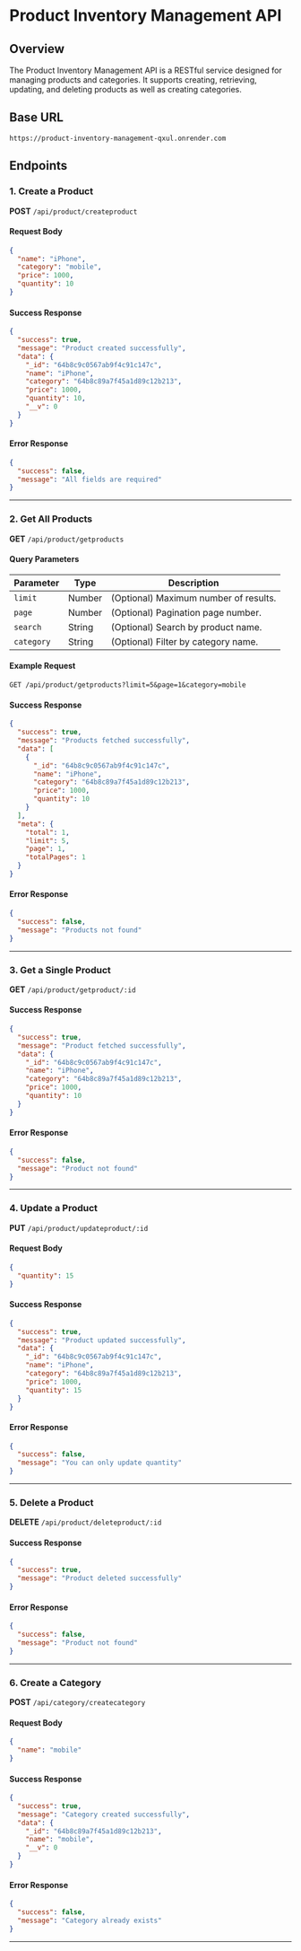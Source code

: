 # Product Inventory Management API

## Overview
The Product Inventory Management API is a RESTful service designed for managing products and categories. It supports creating, retrieving, updating, and deleting products as well as creating categories.

## Base URL
```
https://product-inventory-management-qxul.onrender.com
```

## Endpoints

### 1. **Create a Product**
**POST** `/api/product/createproduct`

#### Request Body
```json
{
  "name": "iPhone",
  "category": "mobile",
  "price": 1000,
  "quantity": 10
}
```

#### Success Response
```json
{
  "success": true,
  "message": "Product created successfully",
  "data": {
    "_id": "64b8c9c0567ab9f4c91c147c",
    "name": "iPhone",
    "category": "64b8c89a7f45a1d89c12b213",
    "price": 1000,
    "quantity": 10,
    "__v": 0
  }
}
```

#### Error Response
```json
{
  "success": false,
  "message": "All fields are required"
}
```

---

### 2. **Get All Products**
**GET** `/api/product/getproducts`

#### Query Parameters
| Parameter  | Type   | Description                            |
|------------|--------|----------------------------------------|
| `limit`    | Number | (Optional) Maximum number of results. |
| `page`     | Number | (Optional) Pagination page number.    |
| `search`   | String | (Optional) Search by product name.    |
| `category` | String | (Optional) Filter by category name.   |

#### Example Request
```
GET /api/product/getproducts?limit=5&page=1&category=mobile
```

#### Success Response
```json
{
  "success": true,
  "message": "Products fetched successfully",
  "data": [
    {
      "_id": "64b8c9c0567ab9f4c91c147c",
      "name": "iPhone",
      "category": "64b8c89a7f45a1d89c12b213",
      "price": 1000,
      "quantity": 10
    }
  ],
  "meta": {
    "total": 1,
    "limit": 5,
    "page": 1,
    "totalPages": 1
  }
}
```

#### Error Response
```json
{
  "success": false,
  "message": "Products not found"
}
```

---

### 3. **Get a Single Product**
**GET** `/api/product/getproduct/:id`

#### Success Response
```json
{
  "success": true,
  "message": "Product fetched successfully",
  "data": {
    "_id": "64b8c9c0567ab9f4c91c147c",
    "name": "iPhone",
    "category": "64b8c89a7f45a1d89c12b213",
    "price": 1000,
    "quantity": 10
  }
}
```

#### Error Response
```json
{
  "success": false,
  "message": "Product not found"
}
```

---

### 4. **Update a Product**
**PUT** `/api/product/updateproduct/:id`

#### Request Body
```json
{
  "quantity": 15
}
```

#### Success Response
```json
{
  "success": true,
  "message": "Product updated successfully",
  "data": {
    "_id": "64b8c9c0567ab9f4c91c147c",
    "name": "iPhone",
    "category": "64b8c89a7f45a1d89c12b213",
    "price": 1000,
    "quantity": 15
  }
}
```

#### Error Response
```json
{
  "success": false,
  "message": "You can only update quantity"
}
```

---

### 5. **Delete a Product**
**DELETE** `/api/product/deleteproduct/:id`

#### Success Response
```json
{
  "success": true,
  "message": "Product deleted successfully"
}
```

#### Error Response
```json
{
  "success": false,
  "message": "Product not found"
}
```

---

### 6. **Create a Category**
**POST** `/api/category/createcategory`

#### Request Body
```json
{
  "name": "mobile"
}
```

#### Success Response
```json
{
  "success": true,
  "message": "Category created successfully",
  "data": {
    "_id": "64b8c89a7f45a1d89c12b213",
    "name": "mobile",
    "__v": 0
  }
}
```

#### Error Response
```json
{
  "success": false,
  "message": "Category already exists"
}
```

---

